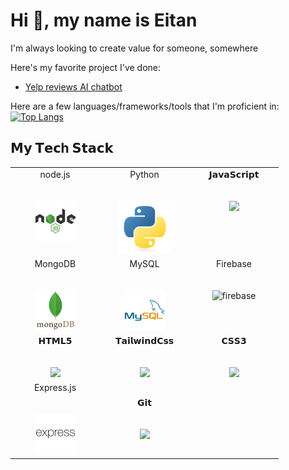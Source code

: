 <h1>Hi 👋, my name is Eitan</h1>
<p>I'm always looking to create value for someone, somewhere</p>

Here's my favorite project I've done:
- [Yelp reviews AI chatbot](https://github.com/eitanklass1/public-tastebot)

Here are a few languages/frameworks/tools that I'm proficient in:
[![Top Langs](https://github-readme-stats.vercel.app/api/top-langs/?username=eitanklass1)](https://github.com/eitanklass1/github-readme-stats)

## 𝗠𝘆 𝗧𝗲𝗰h 𝗦𝘁𝗮𝗰𝗸

<table>
  <tbody>
    <tr valign="top">
      <td width="25%" align="center">
        <span>node.js</span><br><br><br>
        <img height="64px" src="https://raw.githubusercontent.com/devicons/devicon/master/icons/nodejs/nodejs-original-wordmark.svg" alt="nodejs"/>
      </td>
      <td width="25%" align="center">
        <span>Python</span><br><br><br>
        <img height="84px" src="https://raw.githubusercontent.com/devicons/devicon/master/icons/python/python-original.svg" alt="python"/>
      </td>
      <td width="25%" align="center">
        <span>𝗝𝗮𝘃𝗮𝗦𝗰𝗿𝗶𝗽𝘁</span><br><br><br>
        <img height="64px" src="https://cdn.svgporn.com/logos/javascript.svg">
      </td>
    </tr>
    <tr valign="top">
      <td width="25%" align="center">
        <span>MongoDB</span><br><br><br>
        <img height="64px" src="https://raw.githubusercontent.com/devicons/devicon/master/icons/mongodb/mongodb-original-wordmark.svg" alt="mongodb"/>
      </td>
      <td width="25%" align="center">
        <span>MySQL</span><br><br><br>
        <img height="64px" src="https://raw.githubusercontent.com/devicons/devicon/master/icons/mysql/mysql-original-wordmark.svg" alt="mysql"/>
      </td>
      <td width="25%" align="center">
        <span>Firebase</span><br><br><br>
        <img height="64px" src="https://www.vectorlogo.zone/logos/firebase/firebase-icon.svg" alt="firebase"/>
      </td>
    </tr>
    <tr valign="top">
      <td width="25%" align="center">
        <span>𝗛𝗧𝗠𝗟𝟱</span><br><br><br>
        <img height="64px" src="https://cdn.svgporn.com/logos/html-5.svg">
      </td>
      <td width="25%" align="center">
        <span>𝗧𝗮𝗶𝗹𝘄𝗶𝗻𝗱𝗖𝘀𝘀</span><br><br><br>
        <img height="64px" src="https://cdn.svgporn.com/logos/tailwindcss-icon.svg">
      </td>
      <td width="25%" align="center">
        <span>𝗖𝗦𝗦𝟯</span><br><br><br>
        <img height="64px" src="https://cdn.svgporn.com/logos/css-3.svg">
      </td>
    </tr>
    <tr>
      <td width="25%" align="center">
        <span>Express.js</span><br><br><br>
        <img height="64px" src="https://raw.githubusercontent.com/devicons/devicon/master/icons/express/express-original-wordmark.svg" alt="express"/>
      </td>
      <td width="25%" align="center">
        <span>𝗚𝗶𝘁</span><br><br><br>
        <img height="64px" src="https://cdn.svgporn.com/logos/git-icon.svg">
      </td>
    </tr>
  </tbody>
</table>
